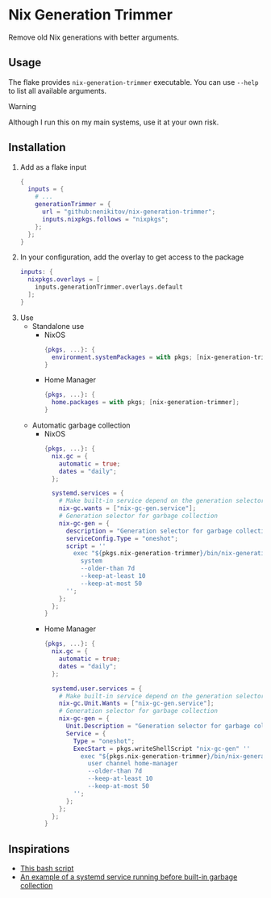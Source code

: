 # Nix Generation Trimmer

Remove old Nix generations with better arguments.

## Usage

The flake provides `nix-generation-trimmer` executable. You can use `--help` to list all available arguments.

> [!WARNING]
> Although I run this on my main systems, use it at your own risk.

## Installation

1. Add as a flake input
    ```nix
    {
      inputs = {
        # ...
        generationTrimmer = {
          url = "github:nenikitov/nix-generation-trimmer";
          inputs.nixpkgs.follows = "nixpkgs";
        };
      };
    }
    ```
2. In your configuration, add the overlay to get access to the package
    ```nix
    inputs: {
      nixpkgs.overlays = [
        inputs.generationTrimmer.overlays.default
      ];
    }
    ```
3. Use
    - Standalone use
        - NixOS
            ```nix
            {pkgs, ...}: {
              environment.systemPackages = with pkgs; [nix-generation-trimmer];
            }
            ```
        - Home Manager
            ```nix
            {pkgs, ...}: {
              home.packages = with pkgs; [nix-generation-trimmer];
            }
            ```
    - Automatic garbage collection
        - NixOS
            ```nix
            {pkgs, ...}: {
              nix.gc = {
                automatic = true;
                dates = "daily";
              };

              systemd.services = {
                # Make built-in service depend on the generation selector
                nix-gc.wants = ["nix-gc-gen.service"];
                # Generation selector for garbage collection
                nix-gc-gen = {
                  description = "Generation selector for garbage collection";
                  serviceConfig.Type = "oneshot";
                  script = ''
                    exec "${pkgs.nix-generation-trimmer}/bin/nix-generation-trimmer" \
                      system                                                         \
                      --older-than 7d                                                \
                      --keep-at-least 10                                             \
                      --keep-at-most 50
                  '';
                };
              };
            }
            ```
        - Home Manager
            ```nix
            {pkgs, ...}: {
              nix.gc = {
                automatic = true;
                dates = "daily";
              };

              systemd.user.services = {
                # Make built-in service depend on the generation selector
                nix-gc.Unit.Wants = ["nix-gc-gen.service"];
                # Generation selector for garbage collection
                nix-gc-gen = {
                  Unit.Description = "Generation selector for garbage collection";
                  Service = {
                    Type = "oneshot";
                    ExecStart = pkgs.writeShellScript "nix-gc-gen" ''
                      exec "${pkgs.nix-generation-trimmer}/bin/nix-generation-trimmer" \
                        user channel home-manager                                      \
                        --older-than 7d                                                \
                        --keep-at-least 10                                             \
                        --keep-at-most 50
                    '';
                  };
                };
              };
            }
            ```

## Inspirations

- [This bash script](https://gist.github.com/MaxwellDupre/3077cd229490cf93ecab08ef2a79c852)
- [An example of a systemd service running before built-in garbage collection](https://github.com/NixOS/nix/issues/9455#issuecomment-2987325585)
